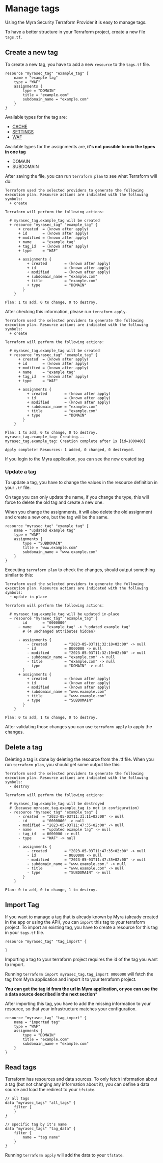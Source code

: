# Manage tags

Using the Myra Security Terraform Provider it is easy to manage tags.

To have a better structure in your Terraform project, create a new file `tags.tf`.

## Create a new tag
To create a new tag, you have to add a new `resource` to the `tags.tf` file.

```hcl
resource "myrasec_tag" "example_tag" {
    name = "example tag"
    type = "WAF"
    assignments {
        type = "DOMAIN"
        title = "example.com"
        subdomain_name = "example.com"
    }
}
```
Available types for the tag are:
* [CACHE](./docs/tag_cache_settings.md)
* [SETTINGS](./docs/tag_settings.md)
* [WAF](./docs/tag_waf_rules.md)

Available types for the assignments are, **it's not possible to mix the types in one tag**
* DOMAIN
* SUBDOMAIN

After saving the file, you can run `terraform plan` to see what Terraform will do:
```
Terraform used the selected providers to generate the following execution plan. Resource actions are indicated with the following symbols:
  + create

Terraform will perform the following actions:

  # myrasec_tag.example_tag will be created
  + resource "myrasec_tag" "example_tag" {
      + created  = (known after apply)
      + id       = (known after apply)
      + modified = (known after apply)
      + name     = "example tag"
      + tag_id   = (known after apply)
      + type     = "WAF"

      + assignments {
          + created        = (known after apply)
          + id             = (known after apply)
          + modified       = (known after apply)
          + subdomain_name = "example.com"
          + title          = "example.com"
          + type           = "DOMAIN"
        }
    }

Plan: 1 to add, 0 to change, 0 to destroy.
```
After checking this information, please run `terraform apply`.
```
Terraform used the selected providers to generate the following execution plan. Resource actions are indicated with the following symbols:
  + create

Terraform will perform the following actions:

  # myrasec_tag.example_tag will be created
  + resource "myrasec_tag" "example_tag" {
      + created  = (known after apply)
      + id       = (known after apply)
      + modified = (known after apply)
      + name     = "example tag"
      + tag_id   = (known after apply)
      + type     = "WAF"

      + assignments {
          + created        = (known after apply)
          + id             = (known after apply)
          + modified       = (known after apply)
          + subdomain_name = "example.com"
          + title          = "example.com"
          + type           = "DOMAIN"
        }
    }

Plan: 1 to add, 0 to change, 0 to destroy.
myrasec_tag.example_tag: Creating...
myrasec_tag.example_tag: Creation complete after 1s [id=1000460]

Apply complete! Resources: 1 added, 0 changed, 0 destroyed.
```
If you login to the Myra application, you can see the new created tag

### Update a tag
To update a tag, you have to change the values in the resource definition in your `.tf` file. 

On tags you can only update the name, if you change the type, this will force to delete the old tag and create a new one.

When you change the assignments, it will also delete the old assignment and create a new one, but the tag will be the same.

```hcl
resource "myrasec_tag" "example_tag" {
    name = "updated example tag"
    type = "WAF"
    assignments {
        type = "SUBDOMAIN"
        title = "www.example.com"
        subdomain_name = "www.example.com"
    }
}
```
Executing `terraform plan` to check the changes, should output something similar to this:
```
Terraform used the selected providers to generate the following execution plan. Resource actions are indicated with the following symbols:
  ~ update in-place

Terraform will perform the following actions:

  # myrasec_tag.example_tag will be updated in-place
  ~ resource "myrasec_tag" "example_tag" {
        id       = "0000000"
      ~ name     = "example tag" -> "updated example tag"
        # (4 unchanged attributes hidden)

      - assignments {
          - created        = "2023-05-03T11:32:10+02:00" -> null
          - id             = 0000000 -> null
          - modified       = "2023-05-03T11:32:10+02:00" -> null
          - subdomain_name = "example.com" -> null
          - title          = "example.com" -> null
          - type           = "DOMAIN" -> null
        }
      + assignments {
          + created        = (known after apply)
          + id             = (known after apply)
          + modified       = (known after apply)
          + subdomain_name = "www.example.com"
          + title          = "www.example.com"
          + type           = "SUBDOMAIN"
        }
    }

Plan: 0 to add, 1 to change, 0 to destroy.
```
After validating those changes you can use `terraform apply` to apply the changes.

## Delete a tag
Deleting a tag is done by deleting the resource from the .tf file. 
When you run `terraform plan`, you should get some output like this:
```
Terraform used the selected providers to generate the following execution plan. Resource actions are indicated with the following symbols:
  - destroy

Terraform will perform the following actions:

  # myrasec_tag.example_tag will be destroyed
  # (because myrasec_tag.example_tag is not in configuration)
  - resource "myrasec_tag" "example_tag" {
      - created  = "2023-05-03T11:31:11+02:00" -> null
      - id       = "0000000" -> null
      - modified = "2023-05-03T11:47:35+02:00" -> null
      - name     = "updated example tag" -> null
      - tag_id   = 0000000 -> null
      - type     = "WAF" -> null

      - assignments {
          - created        = "2023-05-03T11:47:35+02:00" -> null
          - id             = 0000000 -> null
          - modified       = "2023-05-03T11:47:35+02:00" -> null
          - subdomain_name = "www.example.com." -> null
          - title          = "www.example.com" -> null
          - type           = "SUBDOMAIN" -> null
        }
    }

Plan: 0 to add, 0 to change, 1 to destroy.
```

## Import Tag
If you want to manage a tag that is already known by Myra (already created in the app or using the API), you can `import` this tag to your terraform project. To import an existing tag, you have to create a resource for this tag in your `tags.tf` file.
```hcl
resource "myrasec_tag" "tag_import" {

}
```
Importing a tag to your terraform project requires the id of the tag you want to import.

Running `terraform import myrasec_tag.tag_import 0000000` will fetch the tag from Myra application and import it to your terraform project.

**You can get the tag id from the url in Myra application, or you can use the a data source described in the next section***

After importing this tag, you have to add the missing information to your resource, so that your infrastructure matches your configuration.
```hcl
resource "myrasec_tag" "tag_import" {
    name = "imported tag"
    type = "WAF"
    assignments {
        type = "DOMAIN"
        title = "example.com"
        subdomain_name = "example.com"
    }
}
```

## Read tags
Terraform has resources and data sources. To only fetch information about a tag (but not changing any information about it), you can define a data source and load the redirect to your `tfstate`.
```hcl
// all tags
data "myrasec_tags" "all_tags" {
    filter {
    }
}

// specific tag by it's name
data "myrasec_tags" "tag_data" {
    filter {
        name = "tag name"
    }
}
```
Running `terraform apply` will add the data to your `tfstate`.
